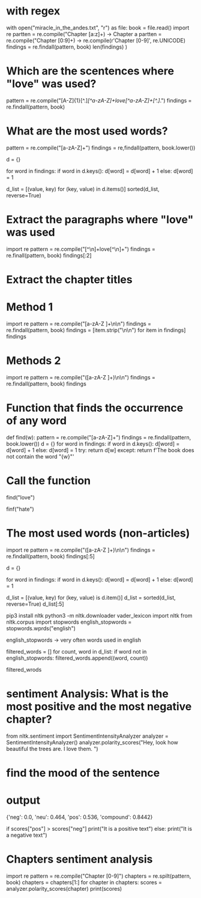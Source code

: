 # with regex
with open("miracle_in_the_andes.txt", "r") as file:
    book = file.read()
import re
partten = re.compile("Chapter [a:z]+) -> Chapter a 
partten = re.compile("Chapter [0:9]+)  -> re.compile(r'Chapter [0-9]', re.UNICODE)
findings = re.findall(pattern, book)
len(findings)
)

# Which are the scentences where "love" was used?

pattern = re.compile("[A-Z]{1}[^.]*[^a-zA-Z]+love[^a-zA-Z]+[^.]*.")
findings = re.findall(pattern, book)

# What are the most used words?

pattern = re.compile("[a-zA-Z]+")
findings = re,findall(pattern, book.lower())

d = {}

for word in findings:
    if word in d.keys():
        d[word] = d[word] + 1
    else:
        d[word] = 1

d_list = [(value, key) for (key, value) in d.items()]
sorted(d_list, reverse=True)

# Extract the paragraphs where "love" was used

import re
pattern = re.compile("[^\n]+love[^\n]+")
findings = re.finall(pattern, book)
findings[:2]

# Extract the chapter titles

# Method 1

import re
pattern = re.compile("[a-zA-Z ]+\n\n")
findings = re.findall(pattern, book)
findings = [item.strip("\n\n") for item in findings]
findings

 # Methods 2

import re
pattern = re.compile("([a-zA-Z ]+)\n\n")
findings = re.findall(pattern, book)
findings

# Function that finds the occurrence of any word

def find(w):
    pattern = re.compile("[a-zA-Z]+")
    findings = re.findall(pattern, book.lower())
    d = {}
    for word in findings:
        if word in d.keys():
            d[word] = d[word] + 1
        else:
            d[word] = 1
    try:
        return d[w]
    except:
        return f'The book does not contain the word "{w}"'

# Call the function

find("love")

finf("hate")

# The most used words (non-articles)

import re
pattern = re.compile("([a-zA-Z ]+)\n\n")
findings = re.findall(pattern, book)
findings[:5]

d = {}

for word in findings:
    if word in d.keys():
        d[word] = d[word] + 1
    else:
        d[word] = 1

d_list = [(value, key) for (key, value) is d.item()]
d_list = sorted(d_list, reverse=True)
d_list[:5]

pip3 install nltk
python3 -m nltk.downloader vader_lexicon
import nltk
from nltk.corpus import stopwords
english_stopwords = stopwords.wprds("english")

english_stopwords  -> very often words used in english

filtered_words = []
for count, word in d_list:
    if word not in english_stopwords:
        filtered_words.append((word, count))

filtered_wrods

# sentiment Analysis: What is the most positive and the most negative chapter?

from nltk.sentiment import SentimentIntensityAnalyzer
analyzer = SentimentIntensityAnalyzer()
analyzer.polarity_scores("Hey, look how beautiful the trees are. I love them. ")

# find the mood of the sentence
# output 
{'neg': 0.0, 'neu': 0.464, 'pos': 0.536, 'compound': 0.8442}

if scores["pos"] > scores["neg"]
    print("It is a positive text")
else:
    print("It is a negative text")

# Chapters sentiment analysis

import re
pattern = re.compile("Chapter [0-9]")
chapters = re.spilt(pattern, book)
chapters = chapters[1:]
for chapter in chapters:
    scores = analyzer.polarity_scores(chapter)
    print(scores)



